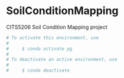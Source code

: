 # SoilConditionMapping
CITS5206 Soil Condition Mapping project
```bash
# To activate this environment, use
#
#     $ conda activate pg
#
# To deactivate an active environment, use
#
#     $ conda deactivate
```
